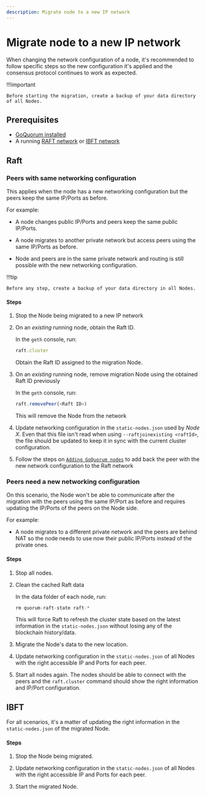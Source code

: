 ```yaml
---
description: Migrate node to a new IP network
---
```


# Migrate node to a new IP network

When changing the network configuration of a node, it's recommended to follow specific steps so the new configuration it's applied and the consensus protocol continues to work as expected.

!!!important

    Before starting the migration, create a backup of your data directory of all Nodes.

## Prerequisites

- [GoQuorum installed](../GetStarted/Install.md)
- A running [RAFT network](../../Tutorials/Create-a-Raft-network.md) or [IBFT network](../../Tutorials/Create-IBFT-Network.md)

## Raft

### Peers with same networking configuration

This applies when the node has a new networking configuration but the peers keep the same IP/Ports as before.

For example:

- A node changes public IP/Ports and peers keep the same public IP/Ports.

- A node migrates to another private network but access peers using the same IP/Ports as before.

- Node and peers are in the same private network and routing is still possible with the new networking configuration.


!!!tip

    Before any step, create a backup of your data directory in all Nodes.


#### Steps

1. Stop the Node being migrated to a new IP network

1. On an *existing* running node, obtain the Raft ID.

    In the `geth` console, run:

    ```js
    raft.cluster
    ```

    Obtain the Raft ID assigned to the migration Node.

1. On an *existing* running node, remove migration Node using the obtained Raft ID previously

    In the `geth` console, run:

    ```js
    raft.removePeer(<Raft ID>)
    ```

    This will remove the Node from the network

1. Update networking configuration in the `static-nodes.json` used by *Node X*.
    Even that this file isn't read when using `--raftjoinexisting <raftId>`, the file should be updated to keep it in sync with the current cluster configuration.

1. Follow the steps on [`Adding GoQuorum nodes`](./add_node_examples.md#raft) to add back the peer with the new network configuration to the Raft network


### Peers need a new networking configuration

On this scenario, the Node won't be able to communicate after the migration with the peers using the same IP/Port as before and requires updating the IP/Ports of the peers on the Node side.

For example:

- A node migrates to a different private network and the peers are behind NAT so the node needs to use now their public IP/Ports instead of the private ones.

#### Steps

1. Stop all nodes.

1. Clean the cached Raft data

    In the data folder of each node, run:

    ```js
    rm quorum-raft-state raft-*
    ```

    This will force Raft to refresh the cluster state based on the latest information in the `static-nodes.json` without losing any of the blockchain history/data.

1. Migrate the Node's data to the new location.

1. Update networking configuration in the `static-nodes.json` of all Nodes with the right accessible IP and Ports for each peer.

1. Start all nodes again.
    The nodes should be able to connect with the peers and the `raft.cluster` command should show the right information and IP/Port configuration.


## IBFT

For all scenarios, it's a matter of updating the right information in the `static-nodes.json` of the migrated Node.

#### Steps

1. Stop the Node being migrated.

1. Update networking configuration in the `static-nodes.json` of all Nodes with the right accessible IP and Ports for each peer.

1. Start the migrated Node.